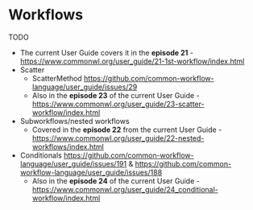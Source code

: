 # Workflows

TODO

- The current User Guide covers it in the **episode 21** - https://www.commonwl.org/user_guide/21-1st-workflow/index.html
- Scatter
  - ScatterMethod https://github.com/common-workflow-language/user_guide/issues/29
  - Also in the **episode 23** of the current User Guide - https://www.commonwl.org/user_guide/23-scatter-workflow/index.html
- Subworkflows/nested workflows
  - Covered in the **episode 22** from the current User Guide -  https://www.commonwl.org/user_guide/22-nested-workflows/index.html
- Conditionals https://github.com/common-workflow-language/user_guide/issues/191 & https://github.com/common-workflow-language/user_guide/issues/188
  - Also in the **episode 24** of the current User Guide - https://www.commonwl.org/user_guide/24_conditional-workflow/index.html
